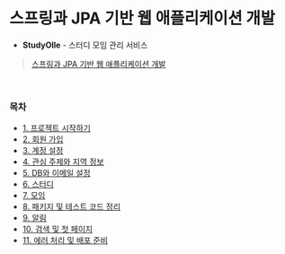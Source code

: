 # 스프링과 JPA 기반 웹 애플리케이션 개발
- **StudyOlle** - 스터디 모임 관리 서비스
> [스프링과 JPA 기반 웹 애플리케이션 개발](https://www.inflearn.com/course/%EC%8A%A4%ED%94%84%EB%A7%81-JPA-%EC%9B%B9%EC%95%B1#description)
<br>

### 목차
- [1. 프로젝트 시작하기](https://github.com/khy07181/TIL/blob/master/Spring_SpringBoot/devWebservice_Based_on_Spring_and_JPA/project_start.md)
- [2. 회원 가입](https://github.com/khy07181/TIL/blob/master/Spring_SpringBoot/devWebservice_Based_on_Spring_and_JPA/signUp.md)
- [3. 계정 설정](https://github.com/khy07181/TIL/blob/master/Spring_SpringBoot/devWebservice_Based_on_Spring_and_JPA/account_settings.md)
- [4. 관심 주제와 지역 정보](https://github.com/khy07181/TIL/blob/master/Spring_SpringBoot/devWebservice_Based_on_Spring_and_JPA/tag_zone.md)
- [5. DB와 이메일 설정](https://github.com/khy07181/TIL/blob/master/Spring_SpringBoot/devWebservice_Based_on_Spring_and_JPA/db_email_setting.md)
- [6. 스터디](https://github.com/khy07181/TIL/blob/master/Spring_SpringBoot/devWebservice_Based_on_Spring_and_JPA/study.md)
- [7. 모임](https://github.com/khy07181/TIL/blob/master/Spring_SpringBoot/devWebservice_Based_on_Spring_and_JPA/meeting.md)
- [8. 패키지 및 테스트 코드 정리](https://github.com/khy07181/TIL/blob/master/Spring_SpringBoot/devWebservice_Based_on_Spring_and_JPA/package_testCode.md)
- [9. 알림](https://github.com/khy07181/TIL/blob/master/Spring_SpringBoot/devWebservice_Based_on_Spring_and_JPA/notification.md)
- [10. 검색 및 첫 페이지](https://github.com/khy07181/TIL/blob/master/Spring_SpringBoot/devWebservice_Based_on_Spring_and_JPA/search_firstPage.md)
- [11. 에러 처리 및 배포 준비](https://github.com/khy07181/TIL/blob/master/Spring_SpringBoot/devWebservice_Based_on_Spring_and_JPA/errorHandling_distribution.md)
